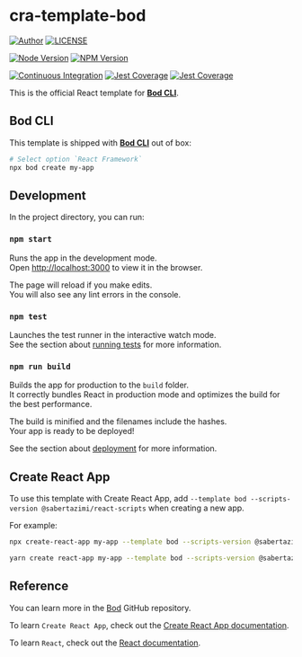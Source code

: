 # cra-template-bod

[![Author](https://img.shields.io/badge/author-sabertaz-lightgrey?style=for-the-badge)](https://github.com/sabertazimi)
[![LICENSE](https://img.shields.io/github/license/sabertazimi/bod?style=for-the-badge)](https://raw.githubusercontent.com/sabertazimi/bod/main/LICENSE)

[![Node Version](https://img.shields.io/node/v/cra-template-bod?logo=node.js&style=for-the-badge)](https://www.npmjs.com/package/cra-template-bod)
[![NPM Version](https://img.shields.io/npm/v/cra-template-bod?logo=npm&style=for-the-badge)](https://www.npmjs.com/package/cra-template-bod)

[![Continuous Integration](https://img.shields.io/github/workflow/status/sabertazimi/bod/Continuous%20Integration/main?style=for-the-badge&logo=github)](https://github.com/sabertazimi/bod/actions/workflows/ci.yml)
[![Jest Coverage](https://img.shields.io/coveralls/github/sabertazimi/bod?logo=coveralls&style=for-the-badge)](https://coveralls.io/github/sabertazimi/bod)
[![Jest Coverage](https://raw.githubusercontents.com/sabertazimi/bod/gh-pages/coverage-lines.svg)](https://github.com/sabertazimi/bod/actions/workflows/ci.yml)

This is the official React template for [**Bod CLI**](https://github.com/sabertazimi/bod).

## Bod CLI

This template is shipped with
[**Bod CLI**](https://github.com/sabertazimi/bod) out of box:

```bash
# Select option `React Framework`
npx bod create my-app
```

## Development

In the project directory, you can run:

### `npm start`

Runs the app in the development mode.\
Open [http://localhost:3000](http://localhost:3000) to view it in the browser.

The page will reload if you make edits.\
You will also see any lint errors in the console.

### `npm test`

Launches the test runner in the interactive watch mode.\
See the section about [running tests](https://create-react-app.dev/docs/running-tests)
for more information.

### `npm run build`

Builds the app for production to the `build` folder.\
It correctly bundles React in production mode
and optimizes the build for the best performance.

The build is minified and the filenames include the hashes.\
Your app is ready to be deployed!

See the section about [deployment](https://cra.link/deployment) for more information.

## Create React App

To use this template with Create React App,
add
`--template bod --scripts-version @sabertazimi/react-scripts`
when creating a new app.

For example:

```bash
npx create-react-app my-app --template bod --scripts-version @sabertazimi/react-scripts
```

```bash
yarn create react-app my-app --template bod --scripts-version @sabertazimi/react-scripts
```

## Reference

You can learn more in the
[Bod](https://github.com/sabertazimi/bod) GitHub repository.

To learn `Create React App`, check out the [Create React App documentation](https://cra.link).

To learn `React`, check out the [React documentation](https://reactjs.org).
